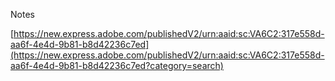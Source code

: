 Notes

[https://new.express.adobe.com/publishedV2/urn:aaid:sc:VA6C2:317e558d-aa6f-4e4d-9b81-b8d42236c7ed](https://new.express.adobe.com/publishedV2/urn:aaid:sc:VA6C2:317e558d-aa6f-4e4d-9b81-b8d42236c7ed?category=search)
